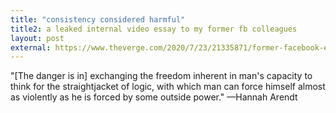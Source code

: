 ```yaml
---
title: "consistency considered harmful"
title2: a leaked internal video essay to my former fb colleagues
layout: post
external: https://www.theverge.com/2020/7/23/21335871/former-facebook-engineer-failure-zuckerberg-trump
---
```


<!--begin-excerpt-->
"[The danger is in] exchanging the freedom inherent in man's capacity to think
for the straightjacket of logic, with which man can force himself almost as
violently as he is forced by some outside power." —Hannah Arendt
<!--end-excerpt-->
